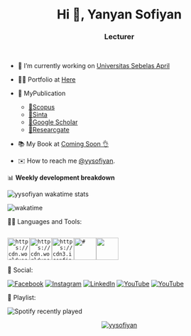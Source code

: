 <h1 align="center">Hi 👋, Yanyan Sofiyan</h1>
<h3 align="center">Lecturer</h3>
<br>

- 🔭 I’m currently working on [Universitas Sebelas April](#)
- 👨‍💻 Portfolio at [Here](https://github.com/yysofiyan/Redme.md)
- 📗 MyPublication

  - [📗Scopus](https://www.scopus.com/authid/detail.uri?authorId=57421449500)
  - [📗Sinta](https://sinta.kemdikbud.go.id/authors/profile/6655767)
  - [📗Google Scholar](https://scholar.google.co.id/citations?user=1Th3oxkAAAAJ&hl=id)
  - [📗Researcgate](https://www.researchgate.net/profile/Yanyan_Sofiyan)

- 📚 My Book at [Coming Soon 👌](#)
- ✉️ How to reach me <a href="mailto:yysofiyan@unsap.ac.id">@yysofiyan</a>.<br> 

📊 **Weekly development breakdown**

<!--START_SECTION:waka-->

![yysofiyan wakatime stats](https://github-readme-stats.vercel.app/api/wakatime?username=yysofiyan&layout=compact&hide_title=true&hide_border=true&langs_count=14)

![wakatime](https://wakatime.com/badge/user/26566595-1b62-44e9-bdc1-94bbe94879ec.svg)

<!--END_SECTION:waka-->

👨‍💻 Languages and Tools:

<code>
<img height="50" src="https://cdn.worldvectorlogo.com/logos/laravel-2.svg"alt="https://cdn.worldvectorlogo.com/logos/laravel-2.svg"><img height="50" src="https://cdn.worldvectorlogo.com/logos/git-icon.svg"alt="https://cdn.worldvectorlogo.com/logos/git-icon.svg"><img height="50" src="https://images-na.ssl-images-amazon.com/images/I/41eVkHJhdRL.png"alt="https://cdn3.iconfinder.com/data/icons/popular-services-brands/512/php-512.png"><img height="50" src="https://cdn3.iconfinder.com/data/icons/popular-services-brands/512/php-512.png" alt="#"><img height="50" src="https://cdn3.iconfinder.com/data/icons/popular-services-brands/512/node-512.png"alt=""><br></code>

👋 Social:

[![Facebook](https://img.shields.io/badge/Facebook-%231877F2.svg?logo=Facebook&logoColor=white)](https://facebook.com/sofiyanyanyan) [![Instagram](https://img.shields.io/badge/Instagram-%23E4405F.svg?logo=Instagram&logoColor=white)](https://instagram.com/yysofiyan)
[![LinkedIn](https://img.shields.io/badge/LinkedIn-%230077B5.svg?logo=linkedin&logoColor=white)](https://linkedin.com/in/yysofiyan)
[![YouTube](https://img.shields.io/badge/YouTube-%23FF0000.svg?logo=YouTube&logoColor=white)](https://bit.ly/3Sf20mT)
[![YouTube](https://img.shields.io/badge/Saweria-%23FF0000.svg?logo=starlingbank&logoColor=white)](https://saweria.co/yysofiyan)

🎵 Playlist:

![Spotify recently played](https://spotify-recently-played-readme.vercel.app/api?user=31fpjockeea6mz66dz272kcvouxi&count=2)

<!-- in your footer -->

<p align="center">
<a href="https://komarev.com/ghpvc/?username=yysofiyan" target="blank"><img align="center"
            src="https://komarev.com/ghpvc/?username=yysofiyan&color=ff69b4" alt="yysofiyan" ></a></p>

